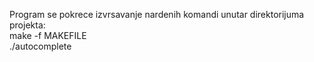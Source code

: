 Program se pokrece izvrsavanje nardenih komandi unutar direktorijuma projekta:<br>
make -f MAKEFILE<br>
./autocomplete<br>


